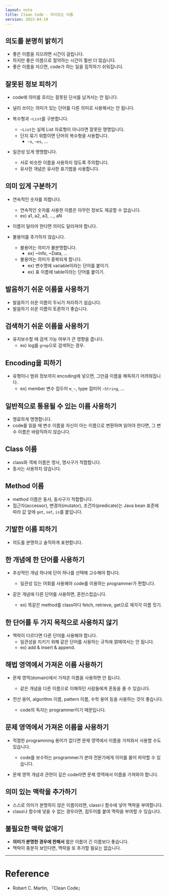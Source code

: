 ```yaml
---
layout: note
title: Clean Code - 의미있는 이름
version: 2023-04-19
---
```





## 의도를 분명히 밝히기

- 좋은 이름을 지으려면 시간이 걸립니다.
- 하지만 좋은 이름으로 절약하는 시간이 훨씬 더 많습니다.
- 좋은 이름을 지으면, code가 하는 일을 짐작하기 쉬워집니다.


## 잘못된 정보 피하기

- code에 의미를 흐리는 잘못된 단서를 남겨서는 안 됩니다.

- 널리 쓰이는 의미가 있는 단어를 다른 의미로 사용해서는 안 됩니다.

- 복수형과 `~List`를 구분합니다.
    - `~List`는 실제 List 자료형이 아니라면 잘못된 명명입니다.
    - 단지 묶기 위함이면 단어의 복수형을 사용합니다.
        - `~s`, `~es`, ...

- 일관성 있게 명명합니다.
    - 서로 비슷한 이름을 사용하지 않도록 주의합니다.
    - 유사한 개념은 유사한 표기법을 사용합니다.


## 의미 있게 구분하기

- 연속적인 숫자를 피합니다.
    - 연속적인 숫자를 사용한 이름은 아무런 정보도 제공할 수 없습니다.
    - ex) a1, a2, a3, ..., aN

- 이름이 달라야 한다면 의미도 달라져야 합니다.

- 불용어를 추가하지 않습니다.
    - 불용어는 의미가 불분명합니다.
        - ex) ~Info, ~Data, ...
    - 불용어는 의미가 중복되게 합니다.
        - ex) 변수명에 variable이라는 단어를 붙이기.
        - ex) 표 이름에 table이라는 단어를 붙이기.


## 발음하기 쉬운 이름을 사용하기

- 발음하기 쉬운 이름이 두뇌가 처리하기 쉽습니다.
- 발음하기 쉬운 이름이 토론하기 좋습니다.


## 검색하기 쉬운 이름을 사용하기

- 유지보수할 때 검색 가능 여부가 큰 영향을 줍니다.
    - ex) log를 `grep`으로 검색하는 경우.


## Encoding을 피하기

- 유형이나 범위 정보까지 encoding에 넣으면, 그만큼 이름을 해독하기 어려워집니다.
    - ex) member 변수 접두어 `m_~`, type 접미어 `~String`, ...


## 일반적으로 통용될 수 있는 이름 사용하기

- 명료하게 명명합니다.
- code를 읽을 때 변수 이름을 자신이 아는 이름으로 변환하며 읽어야 한다면, 그 변수 이름은 바람직하지 않습니다.


## Class 이름

- class와 객체 이름은 명사, 명사구가 적합합니다.
- 동사는 사용하지 않습니다.


## Method 이름

- method 이름은 동사, 동사구가 적합합니다.
- 접근자(accessor), 변경자(mutator), 조건자(predicate)는 Java bean 표준에 따라 값 앞에 `get`, `set`, `is`를 붙입니다.


## 기발한 이름 피하기

- 의도를 분명하고 솔직하게 표현합니다.


## 한 개념에 한 단어를 사용하기

- 추상적인 개념 하나에 단어 하나를 선택해 고수해야 합니다.
    - 일관성 있는 어휘를 사용해야 code를 이용하는 programmer가 편합니다.

- 같은 개념에 다른 단어를 사용하면, 혼란스럽습니다.
    - ex) 똑같은 method를 class마다 fetch, retrieve, get으로 제각각 이름 짓기.


## 한 단어를 두 가지 목적으로 사용하지 않기

- 맥락이 다르다면 다른 단어를 사용해야 합니다.
    - 일관성을 지키기 위해 같은 단어를 사용하는 규칙에 얽메여서는 안 됩니다.
    - ex) add & insert & append.


## 해법 영역에서 가져온 이름 사용하기

- 문제 영역(domain)에서 가져온 이름을 사용하면 안 됩니다.
    - 같은 개념을 다른 이름으로 이해하던 사람들에게 혼동을 줄 수 있습니다.

- 전산 용어, algorithm 이름, pattern 이름, 수학 용어 등을 사용하는 것이 좋습니다.
    - code의 독자는 programmer이기 때문입니다.


## 문제 영역에서 가져온 이름을 사용하기

- 적절한 programming 용어가 없다면 문제 영역에서 이름을 가져와서 사용할 수도 있습니다.
    - code를 보수하는 programmer가 분야 전문가에게 의미를 물어 파악할 수 있습니다.

- 문제 영역 개념과 관련이 깊은 code라면 문제 영역에서 이름을 가져와야 합니다.


## 의미 있는 맥락을 추가하기

- 스스로 의미가 분명하지 않은 이름이라면, class나 함수에 넣어 맥락을 부여합니다.
- class나 함수에 넣을 수 없는 경우라면, 접두어를 붙여 맥락을 부여할 수 있습니다.


## 불필요한 맥락 없애기

- **의미가 분명한 경우에 한해서** 짧은 이름이 긴 이름보다 좋습니다.
- 맥락이 충분히 보인다면, 맥락을 또 추가할 필요는 없습니다.




---




# Reference

- Robert C. Martin, 『Clean Code』

